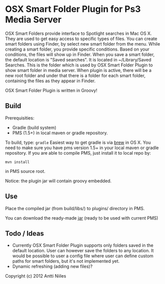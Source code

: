 # OSX Smart Folder Plugin for Ps3 Media Server

OSX Smart Folders provide interface to Spotlight searches in Mac OS X. They are used to get easy access to specific types of files. 
You can create smart folders using Finder, by select new smart folder from the menu. While creating a  smart folder, you provide specific conditions. Based on your conditions, the files will show up in Finder.
When you save a smart folder, the default location is "Saved searches". It is located in ~/Library/Saved Searches. This is the folder which is used by OSX Smart Folder Plugin to show smart folder in media server. 
When plugin is active, there will be a new root folder and under that there is a folder for each smart folder, containing the files as they appear in Finder.

OSX Smart Folder Plugin is written in Groovy!

## Build
Prerequisities:
   * Gradle (build system)
   * PMS (1.5+) in local maven or gradle repository. 

To build, type:
``
gradle
``
Easiest way to get gradle is via [brew](http://mxcl.github.com/homebrew/) in OS X.
You need to make sure you have pms version 1.5+ in your local maven or gradle repository. If you are able to compile PMS, just install it to local repo by: 
```
mvn install
```
in PMS source root.

Notice: the plugin jar will contain groovy embedded.
  
## Use
Place the compiled jar (from build/libs/) to plugins/ directory in PMS. 

You can download the ready-made [jar](http://www.displayofpatience.net/files/osxsmartfolders-jar-with-groovy-1.0.0.jar) (ready to be used with current PMS)

## Todo / Ideas
  * Currently OSX Smart Folder Plugin supports only folders saved in the default location. User can however save the folders to any location. It would be possible to user a config file where user can define custom paths for smart folders, but it's not implemented yet.
  * Dynamic refreshing (adding new files)?

Copyright (c) 2012 Antti Niiles